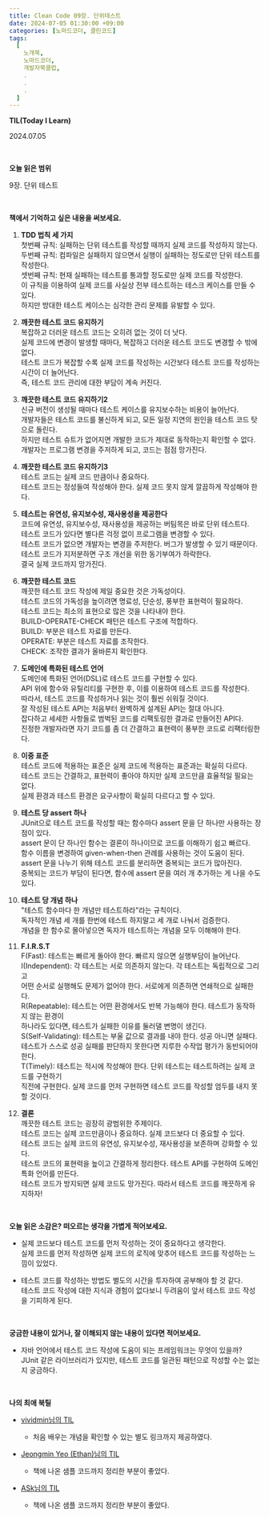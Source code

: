 ```yaml
---
title: Clean Code 09장. 단위테스트
date: 2024-07-05 01:30:00 +09:00
categories: [노마드코더, 클린코드]
tags:
  [
    노개북,
    노마드코더,
    개발자북클럽,
    .
    .
    .
  ]
---
```



__TIL(Today I Learn)__

2024.07.05

<br/>

__오늘 읽은 범위__

9장. 단위 테스트

<br/>

__책에서 기억하고 싶은 내용을 써보세요.__

01. **TDD 법칙 세 가지** <br/>
   첫번째 규칙: 실패하는 단위 테스트를 작성할 때까지 실제 코드를 작성하지 않는다. <br/>
   두번째 규칙: 컴파일은 실패하지 않으면서 실행이 실패하는 정도로만 단위 테스트를 작성한다. <br/>
   셋번째 규칙: 현재 실패하는 테스트를 통과할 정도로만 실제 코드를 작성한다. <br/>
   이 규칙을 이용하여 실제 코드를 사실상 전부 테스트하는 테스크 케이스를 만들 수 있다. <br/>
   하지만 방대한 테스트 케이스는 심각한 관리 문제를 유발할 수 있다.


02. **깨끗한 테스트 코드 유지하기** <br/>
   복잡하고 더러운 테스트 코드는 오히려 없는 것이 더 낫다. <br/>
   실제 코드에 변경이 발생할 때마다, 복잡하고 더러운 테스트 코드도 변경할 수 밖에 없다. <br/>
   테스트 코드가 복잡할 수록 실제 코드를 작성하는 시간보다 테스트 코드를 작성하는 시간이 더 늘어난다. <br/>
   즉, 테스트 코드 관리에 대한 부담이 계속 커진다.


03. **깨끗한 테스트 코드 유지하기2** <br/>
   신규 버전이 생성될 때마다 테스트 케이스를 유지보수하는 비용이 늘어난다. <br/>
   개발자들은 테스트 코드를 불신하게 되고, 모든 일정 지연의 원인을 테스트 코드 탓으로 돌린다. <br/>
   하지만 테스트 슈트가 없어지면 개발한 코드가 제대로 동작하는지 확인할 수 없다. <br/>
   개발자는 프로그램 변경을 주저하게 되고, 코드는 점점 망가진다. <br/>


04. **깨끗한 테스트 코드 유지하기3** <br/>
    테스트 코드는 실제 코드 만큼이나 중요하다. <br/>
    테스트 코드는 정성들여 작성해야 한다. 실제 코드 못지 않게 깔끔하게 작성해야 한다. <br/>


05. **테스트는 유연성, 유지보수성, 재사용성을 제공한다** <br/>
   코드에 유연성, 유지보수성, 재사용성을 제공하는 버팀목은 바로 단위 테스트다. <br/>
   테스트 코드가 있다면 별다른 걱정 없이 프로그램을 변경할 수 있다. <br/>
   테스트 코드가 없으면 개발자는 변경을 주저한다. 버그가 발생할 수 있기 때문이다. <br/>
   테스트 코드가 지저분하면 구조 개선을 위한 동기부여가 하락한다. <br/>
   결국 실제 코드까지 망가진다. <br/>


06. **깨끗한 테스트 코드** <br/>
   깨끗한 테스트 코드 작성에 제일 중요한 것은 가독성이다. <br/>
   테스트 코드의 가독성을 높이려면 명료성, 단순성, 풍부한 표현력이 필요하다. <br/>
   테스트 코드는 최소의 표현으로 많은 것을 나타내야 한다. <br/>
   BUILD-OPERATE-CHECK 패턴은 테스트 구조에 적합하다. <br/>
   BUILD: 부분은 테스트 자료를 만든다. <br/>
   OPERATE: 부분은 테스트 자료를 조작한다. <br/>
   CHECK: 조작한 결과가 올바른지 확인한다. <br/>
   

07. **도메인에 특화된 테스트 언어** <br/>
   도메인에 특화된 언어(DSL)로 테스트 코드를 구현할 수 있다. <br/>
   API 위에 함수와 유틸리티를 구현한 후, 이를 이용하여 테스트 코드를 작성한다. <br/>
   따라서, 테스트 코드를 작성하거나 읽는 것이 훨씬 쉬워질 것이다. <br/>
   잘 작성된 테스트 API는 처음부터 완벽하게 설계된 API는 절대 아니다. <br/>
   잡다하고 세세한 사항들로 범벅된 코드를 리팩토링한 결과로 만들어진 API다. <br/>
   진정한 개발자라면 자기 코드를 좀 더 간결하고 표현력이 풍부한 코드로 리팩터링한다. <br/>
   

08. **이중 표준** <br/>
   테스트 코드에 적용하는 표준은 실제 코드에 적용하는 표준과는 확실히 다르다. <br/>
   테스트 코드는 간결하고, 표현력이 좋아야 하지만 실제 코드만큼 효율적일 필요는 없다. <br/>
   실제 환경과 테스트 환경은 요구사항이 확실히 다르다고 할 수 있다. <br/>


09. **테스트 당 assert 하나** <br/>
   JUnit으로 테스트 코드를 작성할 때는 함수마다 assert 문을 단 하나만 사용하는 장점이 있다. <br/>
   assert 문이 단 하나인 함수는 결론이 하나이므로 코드를 이해하기 쉽고 빠르다. <br/>
   함수 이름을 변경하여 given-when-then 관례를 사용하는 것이 도움이 된다. <br/>
   assert 문을 나누기 위해 테스트 코드를 분리하면 중복되는 코드가 많아진다. <br/>
   중복되는 코드가 부담이 된다면, 함수에 assert 문을 여러 개 추가하는 게 나을 수도 있다. <br/>


10. **테스트 당 개념 하나** <br/>
   "테스트 함수마다 한 개념만 테스트하라"라는 규칙이다. <br/>
   독자적인 개념 세 개를 한번에 테스트 하지말고 세 개로 나눠서 검증한다. <br/>
   개념을 한 함수로 몰아넣으면 독자가 테스트하는 개념을 모두 이해해야 한다. <br/>
   
   
11. **F.I.R.S.T** <br/>
   F(Fast): 테스트는 빠르게 돌아야 한다. 빠르지 않으면 실행부담이 늘어난다. <br/>
   I(Independent): 각 테스트는 서로 의존하지 않는다. 각 테스트는 독립적으로 그리고 <br/>
   어떤 순서로 실행해도 문제가 없어야 한다. 서로에게 의존하면 연쇄적으로 실패한다. <br/>
   R(Repeatable): 테스트는 어떤 환경에서도 반복 가능해야 한다. 테스트가 동작하지 않는 환경이 <br/>
   하나라도 있다면, 테스트가 실패한 이유를 둘러댈 변명이 생긴다. <br/>
   S(Self-Validating): 테스트는 부울 값으로 결과를 내야 한다. 성공 아니면 실패다. <br/>
   테스트가 스스로 성공 실패를 판단하지 못한다면 지루한 수작업 평가가 동반되어야 한다. <br/>
   T(Timely): 테스트는 적시에 작성해야 한다. 단위 테스트는 테스트하려는 실제 코드를 구현하기 <br/>
   직전에 구현한다. 실제 코드를 먼저 구현하면 테스트 코드를 작성할 엄두를 내지 못할 것이다. <br/>


12. **결론** <br/>
   깨끗한 테스트 코드는 굉장히 광범위한 주제이다. <br/>
   테스트 코드는 실제 코드만큼이나 중요하다. 실제 코드보다 더 중요할 수 있다. <br/>
   테스트 코드는 실제 코드의 유연성, 유지보수성, 재사용성을 보존하며 강화할 수 있다. <br/>
   테스트 코드의 표현력을 높이고 간결하게 정리한다. 테스트 API를 구현하여 도메인 특화 언어를 만든다. <br/>
   테스트 코드가 방지되면 실제 코드도 망가진다. 따라서 테스트 코드를 깨끗하게 유지하자! <br/>

<br/>

__오늘 읽은 소감은? 떠오르는 생각을 가볍게 적어보세요.__

* 실제 코드보다 테스트 코드를 먼저 작성하는 것이 중요하다고 생각한다. <br/>
  실제 코드를 먼저 작성하면 실제 코드의 로직에 맞추어 테스트 코드를 작성하는 느낌이 있었다. <br/>


* 테스트 코드를 작성하는 방법도 별도의 시간을 투자하여 공부해야 할 것 같다. <br/>
  테스트 코드 작성에 대한 지식과 경험이 없다보니 두려움이 앞서 테스트 코드 작성을 기피하게 된다.<br/>

<br/>

__궁금한 내용이 있거나, 잘 이해되지 않는 내용이 있다면 적어보세요.__

* 자바 언어에서 테스트 코드 작성에 도움이 되는 프레임워크는 무엇이 있을까?
  JUnit 같은 라이브러리가 있지만, 테스트 코드를 일관된 패턴으로 작성할 수는 없는지 궁금하다.

<br/>

__나의 최애 북틸__

- [vividmin님의 TIL](https://min88.tistory.com/entry/%ED%81%B4%EB%A6%B0%EC%BD%94%EB%93%9C-Day-16-17-%EB%8B%A8%EC%9C%84-%ED%85%8C%EC%8A%A4%ED%8A%B8)
  - 처음 배우는 개념을 확인할 수 있는 별도 링크까지 제공하였다.

- [Jeongmin Yeo (Ethan)님의 TIL](https://velog.io/@youngerjesus/%ED%81%B4%EB%A6%B0-%EC%BD%94%EB%93%9C-Chapter-9.-%EB%8B%A8%EC%9C%84-%ED%85%8C%EC%8A%A4%ED%8A%B8)
  - 책에 나온 샘플 코드까지 정리한 부분이 좋았다.

- [ASk님의 TIL](https://velog.io/@csh0034/Clean-Code-9%EC%9E%A5-%EB%8B%A8%EC%9C%84-%ED%85%8C%EC%8A%A4%ED%8A%B8)
  - 책에 나온 샘플 코드까지 정리한 부분이 좋았다.
